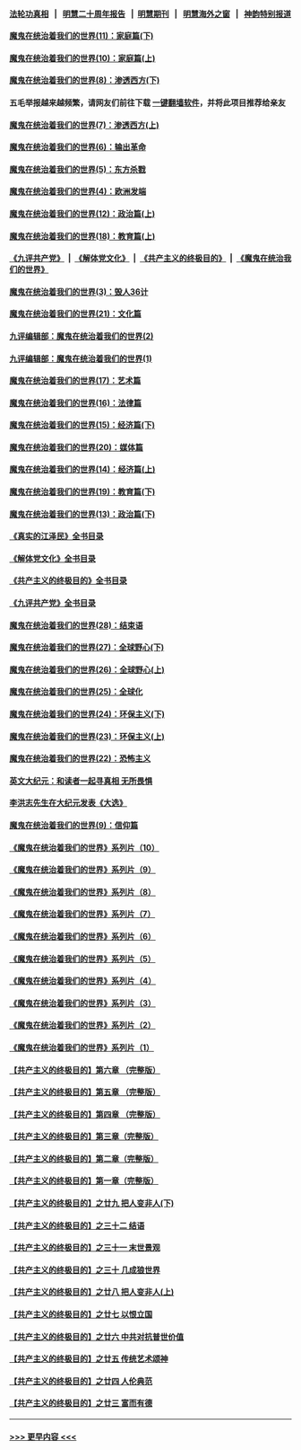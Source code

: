 #### [法轮功真相](https://github.com/gfw-breaker/truth/blob/master/README.md?t=0) &nbsp;&nbsp;|&nbsp;&nbsp; [明慧二十周年报告](https://github.com/gfw-breaker/mh-reports/blob/master/README.md?t=0) &nbsp;&nbsp;|&nbsp;&nbsp;[明慧期刊](https://github.com/gfw-breaker/mh-qikan) &nbsp;&nbsp;|&nbsp;&nbsp; [明慧海外之窗](https://github.com/gfw-breaker/mh-news/blob/master/README.md?t=0) &nbsp;&nbsp;|&nbsp;&nbsp; [神韵特别报道](https://github.com/gfw-breaker/mh-news/blob/master/shenyun.md?t=0)
#### [魔鬼在统治着我们的世界(11)：家庭篇(下)](../pages/nsc422/n10440961.md?t=12010501) 
#### [魔鬼在统治着我们的世界(10)：家庭篇(上)](../pages/nsc422/n10435448.md?t=12010501) 
#### [魔鬼在统治着我们的世界(8)：渗透西方(下)](../pages/nsc422/n10429603.md?t=12010501) 
#### 五毛举报越来越频繁，请网友们前往下载 [一键翻墙软件](https://github.com/gfw-breaker/ssr-accounts)，并将此项目推荐给亲友
#### [魔鬼在统治着我们的世界(7)：渗透西方(上)](../pages/nsc422/n10426013.md?t=12010501) 
#### [魔鬼在统治着我们的世界(6)：输出革命](../pages/nsc422/n10421536.md?t=12010501) 
#### [魔鬼在统治着我们的世界(5)：东方杀戮](../pages/nsc422/n10417707.md?t=12010501) 
#### [魔鬼在统治着我们的世界(4)：欧洲发端](../pages/nsc422/n10414890.md?t=12010501) 
#### [魔鬼在统治着我们的世界(12)：政治篇(上)](../pages/nsc422/n10444576.md?t=12010501) 
#### [魔鬼在统治着我们的世界(18)：教育篇(上)](../pages/nsc422/n10526970.md?t=12010501) 
#### [《九评共产党》](https://github.com/begood0513/9ping.md/blob/master/README.md) &nbsp;|&nbsp; [《解体党文化》](../../../../jtdwh.md/blob/master/README.md)  &nbsp;|&nbsp; [《共产主义的终极目的》](../../../../gczydzjmd.md/blob/master/README.md) &nbsp;|&nbsp; [《魔鬼在统治我们的世界》](../../../../mgztzwmdsj.md/blob/master/README.md) 
#### [魔鬼在统治着我们的世界(3)：毁人36计](../pages/nsc422/n10411583.md?t=12010501) 
#### [魔鬼在统治着我们的世界(21)：文化篇](../pages/nsc422/n10597706.md?t=12010501) 
#### [九评编辑部：魔鬼在统治着我们的世界(2)](../pages/nsc422/n10410036.md?t=12010501) 
#### [九评编辑部：魔鬼在统治着我们的世界(1)](../pages/nsc422/n10406825.md?t=12010501) 
#### [魔鬼在统治着我们的世界(17)：艺术篇](../pages/nsc422/n10499093.md?t=12010501) 
#### [魔鬼在统治着我们的世界(16)：法律篇](../pages/nsc422/n10485969.md?t=12010501) 
#### [魔鬼在统治着我们的世界(15)：经济篇(下)](../pages/nsc422/n10469975.md?t=12010501) 
#### [魔鬼在统治着我们的世界(20)：媒体篇](../pages/nsc422/n10586579.md?t=12010501) 
#### [魔鬼在统治着我们的世界(14)：经济篇(上)](../pages/nsc422/n10457370.md?t=12010501) 
#### [魔鬼在统治着我们的世界(19)：教育篇(下)](../pages/nsc422/n10564808.md?t=12010501) 
#### [魔鬼在统治着我们的世界(13)：政治篇(下)](../pages/nsc422/n10448270.md?t=12010501) 
#### [《真实的江泽民》全书目录](../pages/nsc422/n13721399.md?t=12010501) 
#### [《解体党文化》全书目录](../pages/nsc422/n13721157.md?t=12010501) 
#### [《共产主义的终极目的》全书目录](../pages/nsc422/n13721048.md?t=12010501) 
#### [《九评共产党》全书目录](../pages/nsc422/n13708085.md?t=12010501) 
#### [魔鬼在统治着我们的世界(28)：结束语](../pages/nsc422/n10936246.md?t=12010501) 
#### [魔鬼在统治着我们的世界(27)：全球野心(下)](../pages/nsc422/n10928319.md?t=12010501) 
#### [魔鬼在统治着我们的世界(26)：全球野心(上)](../pages/nsc422/n10900318.md?t=12010501) 
#### [魔鬼在统治着我们的世界(25)：全球化](../pages/nsc422/n10788205.md?t=12010501) 
#### [魔鬼在统治着我们的世界(24)：环保主义(下)](../pages/nsc422/n10695307.md?t=12010501) 
#### [魔鬼在统治着我们的世界(23)：环保主义(上)](../pages/nsc422/n10688613.md?t=12010501) 
#### [魔鬼在统治着我们的世界(22)：恐怖主义](../pages/nsc422/n10614727.md?t=12010501) 
#### [英文大纪元：和读者一起寻真相 无所畏惧](../pages/nsc422/n12542027.md?t=12010501) 
#### [李洪志先生在大纪元发表《大选》](../pages/nsc422/n12534746.md?t=12010501) 
#### [魔鬼在统治着我们的世界(9)：信仰篇](../pages/nsc422/n10432159.md?t=12010501) 
#### [《魔鬼在统治着我们的世界》系列片（10）](../pages/nsc422/n12292670.md?t=12010501) 
#### [《魔鬼在统治着我们的世界》系列片（9）](../pages/nsc422/n12290859.md?t=12010501) 
#### [《魔鬼在统治着我们的世界》系列片（8）](../pages/nsc422/n12287445.md?t=12010501) 
#### [《魔鬼在统治着我们的世界》系列片（7）](../pages/nsc422/n12283425.md?t=12010501) 
#### [《魔鬼在统治着我们的世界》系列片（6）](../pages/nsc422/n12282314.md?t=12010501) 
#### [《魔鬼在统治着我们的世界》系列片（5）](../pages/nsc422/n12281419.md?t=12010501) 
#### [《魔鬼在统治着我们的世界》系列片（4）](../pages/nsc422/n12274024.md?t=12010501) 
#### [《魔鬼在统治着我们的世界》系列片（3）](../pages/nsc422/n12271322.md?t=12010501) 
#### [《魔鬼在统治着我们的世界》系列片（2）](../pages/nsc422/n12269049.md?t=12010501) 
#### [《魔鬼在统治着我们的世界》系列片（1）](../pages/nsc422/n12267575.md?t=12010501) 
#### [【共产主义的终极目的】第六章 （完整版）](../pages/nsc422/n11428913.md?t=12010501) 
#### [【共产主义的终极目的】第五章 （完整版）](../pages/nsc422/n11428912.md?t=12010501) 
#### [【共产主义的终极目的】第四章 （完整版）](../pages/nsc422/n11428907.md?t=12010501) 
#### [【共产主义的终极目的】第三章（完整版）](../pages/nsc422/n11428848.md?t=12010501) 
#### [【共产主义的终极目的】第二章（完整版）](../pages/nsc422/n11428831.md?t=12010501) 
#### [【共产主义的终极目的】第一章（完整版）](../pages/nsc422/n11417651.md?t=12010501) 
#### [【共产主义的终极目的】之廿九 把人变非人(下)](../pages/nsc422/n11344140.md?t=12010501) 
#### [【共产主义的终极目的】之三十二 结语](../pages/nsc422/n11360535.md?t=12010501) 
#### [【共产主义的终极目的】之三十一 末世景观](../pages/nsc422/n11351129.md?t=12010501) 
#### [【共产主义的终极目的】之三十 几成狼世界](../pages/nsc422/n11348280.md?t=12010501) 
#### [【共产主义的终极目的】之廿八 把人变非人(上)](../pages/nsc422/n11340492.md?t=12010501) 
#### [【共产主义的终极目的】之廿七 以恨立国](../pages/nsc422/n11336944.md?t=12010501) 
#### [【共产主义的终极目的】之廿六 中共对抗普世价值](../pages/nsc422/n11324785.md?t=12010501) 
#### [【共产主义的终极目的】之廿五 传统艺术颂神](../pages/nsc422/n11296396.md?t=12010501) 
#### [【共产主义的终极目的】之廿四 人伦典范](../pages/nsc422/n11296397.md?t=12010501) 
#### [【共产主义的终极目的】之廿三 富而有德](../pages/nsc422/n11283598.md?t=12010501) 

----
#### [ >>> 更早内容 <<< ](../indexes/nsc422-earlier.md)
